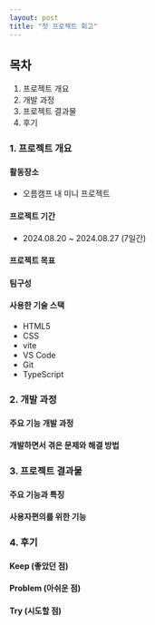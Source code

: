 ```yaml
---
layout: post
title: "첫 프로젝트 회고"
--- 
```


## 목차
1. 프로젝트 개요
2. 개발 과정
3. 프로젝트 결과물
4. 후기


### 1. 프로젝트 개요
#### 활동장소
* 오름캠프 내 미니 프로젝트
#### 프로젝트 기간
* 2024.08.20 ~ 2024.08.27 (7일간)
#### 프로젝트 목표

#### 팀구성

#### 사용한 기술 스택
* HTML5
* CSS
* vite
* VS Code
* Git
* TypeScript
### 2. 개발 과정
#### 주요 기능 개발 과정

#### 개발하면서 겪은 문제와 해결 방법

### 3. 프로젝트 결과물
#### 주요 기능과 특징

#### 사용자편의를 위한 기능

### 4. 후기
#### Keep (좋았던 점)

#### Problem (아쉬운 점)

#### Try (시도할 점)

